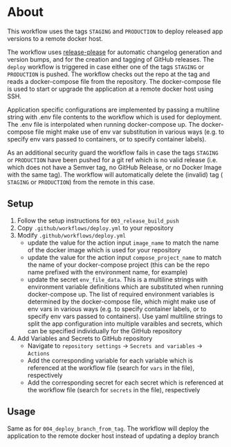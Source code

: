 # About

This workflow uses the tags `STAGING` and `PRODUCTION` to deploy released app versions to a remote docker host. 

The workflow uses [release-please](https://github.com/googleapis/release-please) for automatic changelog generation and version bumps, and for the creation and tagging of GitHub releases.
The `deploy` workflow is triggered in case either one of the tags `STAGING` or `PRODUCTION` is pushed. The workflow checks out the repo at the tag and reads a docker-compose file from the repository. The docker-compose file is used to start or upgrade the application at a remote docker host using SSH.

Application specific configurations are implemented by passing a multiline string with .env file contents to the workflow which is used for deployment. The .env file is interpolated when running docker-compose up. The docker-compose file might make use of env var substitution in various ways (e.g. to specify env vars passed to containers, or to specify container labels).

As an additional security guard the workflow fails in case the tags `STAGING` or `PRODUCTION` have been pushed for a git ref which is no valid release (i.e. which does not have a Semver tag, no GitHub Release, or no Docker Image with the same tag). The workflow will automatically delete the (invalid) tag ( `STAGING` or `PRODUCTION`) from the remote in this case.

## Setup
1. Follow the setup instructions for `003_release_build_push`
2. Copy `.github/workflows/deploy.yml` to your repository
3. Modify `.github/workflows/deploy.yml`
    * update the value for the action input `image_name` to match the name of the docker image which is used for your repository
    * update the value for the action input `compose_project_name` to match the name of your docker-compose project (this can be the repo name prefixed with the environment name, for example)
    * update the secret `env_file_data`. This is a multiline strings with environment variable definitions which are substituted when running docker-compose up. The list of required environment variables is determined by the docker-compose file, which might make use of env vars in various ways (e.g. to specify container labels, or to specify env vars passed to containers).
    Use yaml multiline strings to split the app configuration into multiple varaibles and secrets, which can be specified individually for the GitHub repository
4. Add Variables and Secrets to GitHub repository
   * Navigate to `repository settings` -> `Secrets and variables` -> `Actions` 
   * Add the corresponding variable for each variable which is referenced at the workflow file (search for `vars` in the file), respectively
   * Add the corresponding secret for each secret which is referenced at the workflow file (search for `secrets` in the file), respectively


## Usage
Same as for `004_deploy_branch_from_tag`. The workflow will deploy the application to the remote docker host instead of updating a deploy branch
